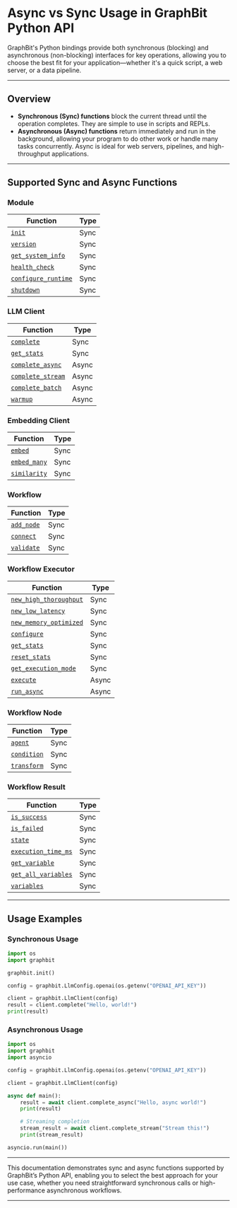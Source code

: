 # Async vs Sync Usage in GraphBit Python API

GraphBit's Python bindings provide both synchronous (blocking) and asynchronous (non-blocking) interfaces for key operations, allowing you to choose the best fit for your application—whether it's a quick script, a web server, or a data pipeline.

---

## Overview

- **Synchronous (Sync) functions** block the current thread until the operation completes. They are simple to use in scripts and REPLs.
- **Asynchronous (Async) functions** return immediately and run in the background, allowing your program to do other work or handle many tasks concurrently. Async is ideal for web servers, pipelines, and high-throughput applications.

---

## Supported Sync and Async Functions

### Module 

| Function      | Type |
|---------------|------|
| [`init`](../api-reference/python-api.md#initlog_levelnone-enable_tracingnone-debugnone)              | Sync         |
| [`version`](../api-reference/python-api.md#version)              | Sync         |
| [`get_system_info`](../api-reference/python-api.md#get_system_info)              | Sync         |
| [`health_check`](../api-reference/python-api.md#health_check)              | Sync         |
| [`configure_runtime`](../api-reference/python-api.md#configure_runtimeworker_threadsnone-max_blocking_threadsnone-thread_stack_size_mbnone)              | Sync         |
| [`shutdown`](../api-reference/python-api.md#shutdown)              | Sync         |

### LLM Client 

| Function                | Type         |
|-------------------------|--------------|
| [`complete`](llm-providers.md#creating-and-using-clients)              | Sync         |
| [`get_stats`](llm-providers.md#client-statistics)              | Sync         |
| [`complete_async`](llm-providers.md#asynchronous-operations)        | Async        |
| [`complete_stream`](llm-providers.md#streaming-responses)       | Async        |
| [`complete_batch`](llm-providers.md#batch-processing)   | Async        |
| [`warmup`](llm-providers.md#client-warmup)   | Async        |

### Embedding Client 

| Function      | Type |
|---------------|------|
| [`embed`](../api-reference/configuration.md#embeddings-client)              | Sync         |
| [`embed_many`](../api-reference/configuration.md#embeddings-client)              | Sync         |
| [`similarity`](../api-reference/configuration.md#embeddings-client)              | Sync         |

### Workflow 

| Function      | Type |
|---------------|------|
| [`add_node`](../api-reference/python-api.md#add_nodenode)              | Sync         |
| [`connect`](../api-reference/python-api.md#connectfrom_id-to_id)              | Sync         |
| [`validate`](../api-reference/python-api.md#validate)              | Sync         |

### Workflow Executor 

| Function      | Type |
|---------------|------|
| [`new_high_thoroughput`](llm-providers.md#executor-types-for-different-providers)              | Sync         |
| [`new_low_latency`](llm-providers.md#executor-types-for-different-providers)              | Sync         |
| [`new_memory_optimized`](llm-providers.md#executor-types-for-different-providers)              | Sync         |
| [`configure`](concepts.md#executor-configuration)              | Sync         |
| [`get_stats`](../api-reference/python-api.md#get_stats)              | Sync         |
| [`reset_stats`](../api-reference/python-api.md#reset_stats)              | Sync         |
| [`get_execution_mode`](../api-reference/python-api.md#get_execution_mode)              | Sync         |
| [`execute`](workflow-builder.md#setting-up-execution)              | Async         |
| [`run_async`](workflow-builder.md#asynchronous-execution)              | Async         |

### Workflow Node 

| Function      | Type |
|---------------|------|
| [`agent`](../api-reference/node-types.md#basic-agent-node)              | Sync         |
| [`condition`](../api-reference/node-types.md#basic-condition-node)              | Sync         |
| [`transform`](../api-reference/node-types.md#basic-transform-node)              | Sync         |

### Workflow Result 

| Function      | Type |
|---------------|------|
| [`is_success`](../api-reference/python-api.md#is_success)              | Sync         |
| [`is_failed`](../api-reference/python-api.md#is_failed)              | Sync         |
| [`state`](../api-reference/python-api.md#state)              | Sync         |
| [`execution_time_ms`](../api-reference/python-api.md#execution_time_ms)              | Sync         |
| [`get_variable`](../api-reference/python-api.md#get_variablekey)              | Sync         |
| [`get_all_variables`](../api-reference/python-api.md#get_all_variables)              | Sync         |
| [`variables`](../api-reference/python-api.md#variables)              | Sync         |

---

## Usage Examples

### Synchronous Usage

```python
import os
import graphbit

graphbit.init()

config = graphbit.LlmConfig.openai(os.getenv("OPENAI_API_KEY"))

client = graphbit.LlmClient(config)
result = client.complete("Hello, world!")
print(result)
```

### Asynchronous Usage

```python
import os
import graphbit
import asyncio

config = graphbit.LlmConfig.openai(os.getenv("OPENAI_API_KEY"))

client = graphbit.LlmClient(config)

async def main():
    result = await client.complete_async("Hello, async world!")
    print(result)

    # Streaming completion
    stream_result = await client.complete_stream("Stream this!")
    print(stream_result)

asyncio.run(main())
```
---

This documentation demonstrates sync and async functions supported by GraphBit’s Python API, enabling you to select the best approach for your use case, whether you need straightforward synchronous calls or high-performance asynchronous workflows.

---